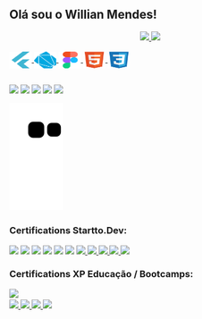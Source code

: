 ## Olá sou o Willian Mendes!
<div align="center">
  <a href="https://github.com/Willian000067">
  <img height="180em" src="https://github-readme-stats.vercel.app/api?username=Willian000067&show_icons=true&theme=dark&include_all_commits=true&count_private=true"/>
  <img height="180em" src="https://github-readme-stats.vercel.app/api/top-langs/?username=Willian000067&layout=compact&langs_count=7&theme=dark"/>
</div>



  
  <div style="display: inline_block"><br>
  <img align="center" alt="Will-Flutter" height="30" width="40" src="https://raw.githubusercontent.com/devicons/devicon/master/icons/flutter/flutter-plain.svg">
  <img align="center" alt="Will-Dart" height="30" width="40" src="https://raw.githubusercontent.com/devicons/devicon/master/icons/dart/dart-plain.svg">
  <img align="center" alt="Will-Figma" height="30" width="40" src="https://raw.githubusercontent.com/devicons/devicon/master/icons/figma/figma-original.svg">
  <img align="center" alt="Will-HTML" height="30" width="40" src="https://raw.githubusercontent.com/devicons/devicon/master/icons/html5/html5-original.svg">
  <img align="center" alt="Will-CSS" height="30" width="40" src="https://raw.githubusercontent.com/devicons/devicon/master/icons/css3/css3-original.svg">
  
</div>
  
  ##
 
<div> 
  <a href="https://instagram.com/willian_mendesss/" target="_blank"><img src="https://img.shields.io/badge/-Instagram-%23E4405F?style=for-the-badge&logo=instagram&logoColor=white" target="_blank"></a>
  <a href = "mailto:willian.000067@gmail.com"><img src="https://img.shields.io/badge/-Gmail-%23333?style=for-the-badge&logo=gmail&logoColor=white" target="_blank"></a>
  <a href="https://www.linkedin.com/in/willian-mendes-162910121/" target="_blank"><img src="https://img.shields.io/badge/-LinkedIn-%230077B5?style=for-the-badge&logo=linkedin&logoColor=white" target="_blank"></a> 
  <a href="https://github.com/Willian000067" target="_blank"><img src="https://img.shields.io/badge/GitHub-100000?style=for-the-badge&logo=github&logoColor=white" target="_blank"></a> 
  <a href="https://t.me/wilsmendes" target="_blank"><img src="https://img.shields.io/badge/Telegram-2CA5E0?style=for-the-badge&logo=telegram&logoColor=white" target="_blank"></a>
 
  ![Snake animation](https://github.com/rafaballerini/rafaballerini/blob/output/github-contribution-grid-snake.svg)
 
</div>


### Certifications Startto.Dev:
<div align="Left">  
<a href=https://parsefiles.back4app.com/JfsuFmue4himHdBGoB4yMykLyfYDnyBODSYHVGSs/484b36df101eaa8e86f48cf805fe8cbe_certificate.png" target="_blank"><img src="https://img.shields.io/badge/-Introdução a criação de Apps com Flutter-%230077B5?style=for-the-badge&logo=Startto.dev&logoColor=white" target="_blank"></a>
<a href="[https://github.com/Willian000067](https://parsefiles.back4app.com/JfsuFmue4himHdBGoB4yMykLyfYDnyBODSYHVGSs/619890e85933680b800841a8ba2aee1e_certificate.png)" target="_blank"><img src="https://img.shields.io/badge/-Programação em Dart Basico e Intermediario-%230077B5?style=for-the-badge&logo=Startto.dev&logoColor=white" target="_blank"></a>
<a href="[https://github.com/Willian000067](https://parsefiles.back4app.com/JfsuFmue4himHdBGoB4yMykLyfYDnyBODSYHVGSs/46a74a762e3751bfedc502f1b6975c6a_certificate.png)" target="_blank"><img src="https://img.shields.io/badge/-Programação em Dart Orientada a Objeto-%230077B5?style=for-the-badge&logo=Startto.dev&logoColor=white" target="_blank"></a>
<a href="[https://github.com/Willian000067](https://parsefiles.back4app.com/JfsuFmue4himHdBGoB4yMykLyfYDnyBODSYHVGSs/46a74a762e3751bfedc502f1b6975c6a_certificate.png)" target="_blank"><img src="https://img.shields.io/badge/-Gerenciamento de Rotas para Flutter Web-%230077B5?style=for-the-badge&logo=Startto.dev&logoColor=white" target="_blank"></a>
<a href="[https://github.com/Willian000067](https://parsefiles.back4app.com/JfsuFmue4himHdBGoB4yMykLyfYDnyBODSYHVGSs/46a74a762e3751bfedc502f1b6975c6a_certificate.png)" target="_blank"><img src="https://img.shields.io/badge/-Injeção de Dependências com Getlt + Injectable Web-%230077B5?style=for-the-badge&logo=Startto.dev&logoColor=white" target="_blank"></a>  
<a href="[https://github.com/Willian000067](https://parsefiles.back4app.com/JfsuFmue4himHdBGoB4yMykLyfYDnyBODSYHVGSs/46a74a762e3751bfedc502f1b6975c6a_certificate.png)" target="_blank"><img src="https://img.shields.io/badge/-Null Safety no Dart/Flutter 2.0 Web-%230077B5?style=for-the-badge&logo=Startto.dev&logoColor=white" target="_blank"></a>
<a href="[https://github.com/Willian000067](https://parsefiles.back4app.com/JfsuFmue4himHdBGoB4yMykLyfYDnyBODSYHVGSs/46a74a762e3751bfedc502f1b6975c6a_certificate.png)" target="_blank"><img src="https://img.shields.io/badge/-Responsividade no Flutter Web-%230077B5?style=for-the-badge&logo=Startto.dev&logoColor=white" target="_blank">
</a>    
<a href="[https://github.com/Willian000067](https://parsefiles.back4app.com/JfsuFmue4himHdBGoB4yMykLyfYDnyBODSYHVGSs/46a74a762e3751bfedc502f1b6975c6a_certificate.png)" target="_blank"><img src="https://img.shields.io/badge/-Gerenciamento de Estado com Mobx Web-%230077B5?style=for-the-badge&logo=Startto.dev&logoColor=white" target="_blank">
</a> 
<a href="[https://github.com/Willian000067](https://parsefiles.back4app.com/JfsuFmue4himHdBGoB4yMykLyfYDnyBODSYHVGSs/46a74a762e3751bfedc502f1b6975c6a_certificate.png)" target="_blank"><img src="https://img.shields.io/badge/-Criação de Interfaces com Flutter Web-%230077B5?style=for-the-badge&logo=Startto.dev&logoColor=white" target="_blank">
</a> 
<a href="[https://github.com/Willian000067](https://parsefiles.back4app.com/JfsuFmue4himHdBGoB4yMykLyfYDnyBODSYHVGSs/46a74a762e3751bfedc502f1b6975c6a_certificate.png)" target="_blank"><img src="https://img.shields.io/badge/-Backend de uma Loja Virtual com Parse Server Web-%230077B5?style=for-the-badge&logo=Startto.dev&logoColor=white" target="_blank">
</a>  
<a href="[https://github.com/Willian000067](https://parsefiles.back4app.com/JfsuFmue4himHdBGoB4yMykLyfYDnyBODSYHVGSs/46a74a762e3751bfedc502f1b6975c6a_certificate.png)" target="_blank"><img src="https://img.shields.io/badge/-Desenvolvimento de Games com Flutter + Flame Web-%230077B5?style=for-the-badge&logo=Startto.dev&logoColor=white" target="_blank">
</a>   

### Certifications XP Educação / Bootcamps:

<a href="[https://github.com/Willian000067](https://parsefiles.back4app.com/JfsuFmue4himHdBGoB4yMykLyfYDnyBODSYHVGSs/46a74a762e3751bfedc502f1b6975c6a_certificate.png)" target="_blank"><img src="https://img.shields.io/badge/-Engenheiro de Software Agil Web-%230077B5?style=for-the-badge&logo=Startto.dev&logoColor=white" target="_blank">
</a>   
<a href="[https://github.com/Willian000067](https://parsefiles.back4app.com/JfsuFmue4himHdBGoB4yMykLyfYDnyBODSYHVGSs/46a74a762e3751bfedc502f1b6975c6a_certificate.png)" target="_blank"><img src="https://img.shields.io/badge/-Desenvolvedor Mobile (Flutter) Web-%230077B5?style=for-the-badge&logo=Startto.dev&logoColor=white" target="_blank">
</a>
<a href="[https://github.com/Willian000067](https://parsefiles.back4app.com/JfsuFmue4himHdBGoB4yMykLyfYDnyBODSYHVGSs/46a74a762e3751bfedc502f1b6975c6a_certificate.png)" target="_blank"><img src="https://img.shields.io/badge/-Gerente de Projetos Web-%230077B5?style=for-the-badge&logo=Startto.dev&logoColor=white" target="_blank">
</a>
<a href="[https://github.com/Willian000067](https://parsefiles.back4app.com/JfsuFmue4himHdBGoB4yMykLyfYDnyBODSYHVGSs/46a74a762e3751bfedc502f1b6975c6a_certificate.png)" target="_blank"><img src="https://img.shields.io/badge/-Profissional DevOps Web-%230077B5?style=for-the-badge&logo=Startto.dev&logoColor=white" target="_blank">
</a>
<a href="[https://github.com/Willian000067](https://parsefiles.back4app.com/JfsuFmue4himHdBGoB4yMykLyfYDnyBODSYHVGSs/46a74a762e3751bfedc502f1b6975c6a_certificate.png)" target="_blank"><img src="https://img.shields.io/badge/-Arquiteto de Software Web-%230077B5?style=for-the-badge&logo=Startto.dev&logoColor=white" target="_blank">
</a>
  
</div>


